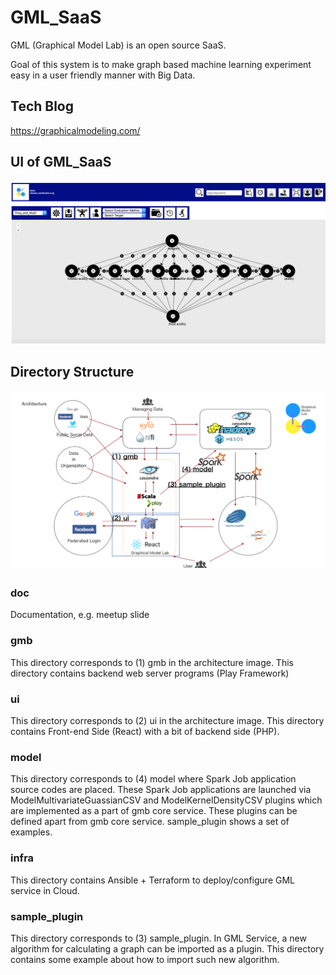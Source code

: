 # GML_SaaS
GML (Graphical Model Lab) is an open source SaaS.

Goal of this system is to make graph based machine learning experiment easy in a user friendly manner with Big Data.

## Tech Blog

https://graphicalmodeling.com/

## UI of GML_SaaS

![top-page](https://github.com/GraphicalModelLab/GML_SaaS/blob/master-with-infra/doc/ScreenShotOfUI.png)

## Directory Structure

![top-page](https://github.com/GraphicalModelLab/GML_SaaS/blob/master-with-infra/doc/Architecture.png)

### doc
Documentation, e.g. meetup slide

### gmb
This directory corresponds to (1) gmb in the architecture image.
This directory contains backend web server programs (Play Framework)

### ui
This directory corresponds to (2) ui in the architecture image.
This directory contains Front-end Side (React) with a bit of backend side (PHP).

### model
This directory corresponds to (4) model where Spark Job application source codes are placed.
These Spark Job applications are launched via ModelMultivariateGuassianCSV and ModelKernelDensityCSV plugins which are implemented as a part of gmb core service.
These plugins can be defined apart from gmb core service.
sample_plugin shows a set of examples.

### infra
This directory contains Ansible + Terraform to deploy/configure GML service in Cloud.

### sample_plugin
This directory corresponds to (3) sample_plugin.
In GML Service, a new algorithm for calculating a graph can be imported as a plugin.
This directory contains some example about how to import such new algorithm.

